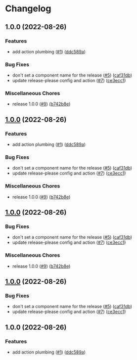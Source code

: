 # Changelog

## 1.0.0 (2022-08-26)


### Features

* add action plumbing ([#1](https://github.com/stordco/actions-pr-title/issues/1)) ([ddc589a](https://github.com/stordco/actions-pr-title/commit/ddc589a955ba0cbc521911d3db51f299c1d8feea))


### Bug Fixes

* don't set a component name for the release ([#5](https://github.com/stordco/actions-pr-title/issues/5)) ([caf31db](https://github.com/stordco/actions-pr-title/commit/caf31db0174af02059f62d57fd40c6743558703a))
* update release-please config and action ([#7](https://github.com/stordco/actions-pr-title/issues/7)) ([ce3ecc1](https://github.com/stordco/actions-pr-title/commit/ce3ecc1928d58dd81e4e00b1d063b28ffedec2d3))


### Miscellaneous Chores

* release 1.0.0 ([#9](https://github.com/stordco/actions-pr-title/issues/9)) ([b742b8e](https://github.com/stordco/actions-pr-title/commit/b742b8edb707d0b3888cbd08f4ef6031de2539ec))

## [1.0.0](https://github.com/stordco/actions-pr-title/compare/actions-pr-title-v1.0.0...actions-pr-title-v1.0.0) (2022-08-26)


### Features

* add action plumbing ([#1](https://github.com/stordco/actions-pr-title/issues/1)) ([ddc589a](https://github.com/stordco/actions-pr-title/commit/ddc589a955ba0cbc521911d3db51f299c1d8feea))


### Bug Fixes

* don't set a component name for the release ([#5](https://github.com/stordco/actions-pr-title/issues/5)) ([caf31db](https://github.com/stordco/actions-pr-title/commit/caf31db0174af02059f62d57fd40c6743558703a))
* update release-please config and action ([#7](https://github.com/stordco/actions-pr-title/issues/7)) ([ce3ecc1](https://github.com/stordco/actions-pr-title/commit/ce3ecc1928d58dd81e4e00b1d063b28ffedec2d3))


### Miscellaneous Chores

* release 1.0.0 ([#9](https://github.com/stordco/actions-pr-title/issues/9)) ([b742b8e](https://github.com/stordco/actions-pr-title/commit/b742b8edb707d0b3888cbd08f4ef6031de2539ec))

## [1.0.0](https://github.com/stordco/actions-pr-title/compare/actions-pr-title-v1.0.0...actions-pr-title-v1.0.0) (2022-08-26)


### Bug Fixes

* don't set a component name for the release ([#5](https://github.com/stordco/actions-pr-title/issues/5)) ([caf31db](https://github.com/stordco/actions-pr-title/commit/caf31db0174af02059f62d57fd40c6743558703a))
* update release-please config and action ([#7](https://github.com/stordco/actions-pr-title/issues/7)) ([ce3ecc1](https://github.com/stordco/actions-pr-title/commit/ce3ecc1928d58dd81e4e00b1d063b28ffedec2d3))


### Miscellaneous Chores

* release 1.0.0 ([#9](https://github.com/stordco/actions-pr-title/issues/9)) ([b742b8e](https://github.com/stordco/actions-pr-title/commit/b742b8edb707d0b3888cbd08f4ef6031de2539ec))

## [1.0.0](https://github.com/stordco/actions-pr-title/compare/actions-pr-title-v1.0.0...actions-pr-title-v1.0.0) (2022-08-26)


### Bug Fixes

* don't set a component name for the release ([#5](https://github.com/stordco/actions-pr-title/issues/5)) ([caf31db](https://github.com/stordco/actions-pr-title/commit/caf31db0174af02059f62d57fd40c6743558703a))
* update release-please config and action ([#7](https://github.com/stordco/actions-pr-title/issues/7)) ([ce3ecc1](https://github.com/stordco/actions-pr-title/commit/ce3ecc1928d58dd81e4e00b1d063b28ffedec2d3))

## 1.0.0 (2022-08-26)


### Features

* add action plumbing ([#1](https://github.com/stordco/actions-pr-title/issues/1)) ([ddc589a](https://github.com/stordco/actions-pr-title/commit/ddc589a955ba0cbc521911d3db51f299c1d8feea))
